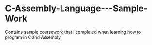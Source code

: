 # C-Assembly-Language---Sample-Work
Contains sample coursework that I completed when learning how to program in C and Assembly
